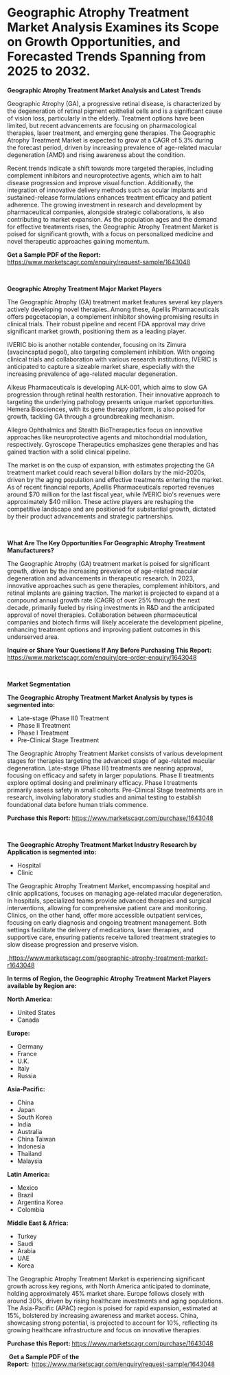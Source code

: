 <p><h1>Geographic Atrophy Treatment Market Analysis Examines its Scope on Growth Opportunities, and Forecasted Trends Spanning from 2025 to 2032.</h1></p><p><strong>Geographic Atrophy Treatment Market Analysis and Latest Trends</strong></p>
<p><p>Geographic Atrophy (GA), a progressive retinal disease, is characterized by the degeneration of retinal pigment epithelial cells and is a significant cause of vision loss, particularly in the elderly. Treatment options have been limited, but recent advancements are focusing on pharmacological therapies, laser treatment, and emerging gene therapies. The Geographic Atrophy Treatment Market is expected to grow at a CAGR of 5.3% during the forecast period, driven by increasing prevalence of age-related macular degeneration (AMD) and rising awareness about the condition. </p><p>Recent trends indicate a shift towards more targeted therapies, including complement inhibitors and neuroprotective agents, which aim to halt disease progression and improve visual function. Additionally, the integration of innovative delivery methods such as ocular implants and sustained-release formulations enhances treatment efficacy and patient adherence. The growing investment in research and development by pharmaceutical companies, alongside strategic collaborations, is also contributing to market expansion. As the population ages and the demand for effective treatments rises, the Geographic Atrophy Treatment Market is poised for significant growth, with a focus on personalized medicine and novel therapeutic approaches gaining momentum.</p></p>
<p><strong>Get a Sample PDF of the Report:&nbsp;</strong> <a href="https://www.marketscagr.com/enquiry/request-sample/1643048?utm_campaign=2033&utm_medium=2&utm_source=Github&utm_content=ia&utm_term=16042025&utm_id=geographic-atrophy-treatment">https://www.marketscagr.com/enquiry/request-sample/1643048</a></p>
<p>&nbsp;</p>
<p><strong>Geographic Atrophy Treatment Major Market Players</strong></p>
<p><p>The Geographic Atrophy (GA) treatment market features several key players actively developing novel therapies. Among these, Apellis Pharmaceuticals offers pegcetacoplan, a complement inhibitor showing promising results in clinical trials. Their robust pipeline and recent FDA approval may drive significant market growth, positioning them as a leading player.</p><p>IVERIC bio is another notable contender, focusing on its Zimura (avacincaptad pegol), also targeting complement inhibition. With ongoing clinical trials and collaboration with various research institutions, IVERIC is anticipated to capture a sizeable market share, especially with the increasing prevalence of age-related macular degeneration.</p><p>Alkeus Pharmaceuticals is developing ALK-001, which aims to slow GA progression through retinal health restoration. Their innovative approach to targeting the underlying pathology presents unique market opportunities. Hemera Biosciences, with its gene therapy platform, is also poised for growth, tackling GA through a groundbreaking mechanism.</p><p>Allegro Ophthalmics and Stealth BioTherapeutics focus on innovative approaches like neuroprotective agents and mitochondrial modulation, respectively. Gyroscope Therapeutics emphasizes gene therapies and has gained traction with a solid clinical pipeline.</p><p>The market is on the cusp of expansion, with estimates projecting the GA treatment market could reach several billion dollars by the mid-2020s, driven by the aging population and effective treatments entering the market. As of recent financial reports, Apellis Pharmaceuticals reported revenues around $70 million for the last fiscal year, while IVERIC bio's revenues were approximately $40 million. These active players are reshaping the competitive landscape and are positioned for substantial growth, dictated by their product advancements and strategic partnerships.</p></p>
<p>&nbsp;</p>
<p><strong>What Are The Key Opportunities For Geographic Atrophy Treatment Manufacturers?</strong></p>
<p><p>The Geographic Atrophy (GA) treatment market is poised for significant growth, driven by the increasing prevalence of age-related macular degeneration and advancements in therapeutic research. In 2023, innovative approaches such as gene therapies, complement inhibitors, and retinal implants are gaining traction. The market is projected to expand at a compound annual growth rate (CAGR) of over 25% through the next decade, primarily fueled by rising investments in R&D and the anticipated approval of novel therapies. Collaboration between pharmaceutical companies and biotech firms will likely accelerate the development pipeline, enhancing treatment options and improving patient outcomes in this underserved area.</p></p>
<p><strong>Inquire or Share Your Questions If Any Before Purchasing This Report:</strong> <a href="https://www.marketscagr.com/enquiry/pre-order-enquiry/1643048?utm_campaign=2033&utm_medium=2&utm_source=Github&utm_content=ia&utm_term=16042025&utm_id=geographic-atrophy-treatment">https://www.marketscagr.com/enquiry/pre-order-enquiry/1643048</a></p>
<p>&nbsp;</p>
<p><strong>Market Segmentation</strong></p>
<p><strong>The Geographic Atrophy Treatment Market Analysis by types is segmented into:</strong></p>
<p><ul><li>Late-stage (Phase III) Treatment</li><li>Phase II Treatment</li><li>Phase I Treatment</li><li>Pre-Clinical Stage Treatment</li></ul></p>
<p><p>The Geographic Atrophy Treatment Market consists of various development stages for therapies targeting the advanced stage of age-related macular degeneration. Late-stage (Phase III) treatments are nearing approval, focusing on efficacy and safety in larger populations. Phase II treatments explore optimal dosing and preliminary efficacy. Phase I treatments primarily assess safety in small cohorts. Pre-Clinical Stage treatments are in research, involving laboratory studies and animal testing to establish foundational data before human trials commence.</p></p>
<p><strong>Purchase this Report:&nbsp;</strong><a href="https://www.marketscagr.com/purchase/1643048?utm_campaign=2033&utm_medium=2&utm_source=Github&utm_content=ia&utm_term=16042025&utm_id=geographic-atrophy-treatment">https://www.marketscagr.com/purchase/1643048</a></p>
<p>&nbsp;</p>
<p><strong>The Geographic Atrophy Treatment Market Industry Research by Application is segmented into:</strong></p>
<p><ul><li>Hospital</li><li>Clinic</li></ul></p>
<p><p>The Geographic Atrophy Treatment Market, encompassing hospital and clinic applications, focuses on managing age-related macular degeneration. In hospitals, specialized teams provide advanced therapies and surgical interventions, allowing for comprehensive patient care and monitoring. Clinics, on the other hand, offer more accessible outpatient services, focusing on early diagnosis and ongoing treatment management. Both settings facilitate the delivery of medications, laser therapies, and supportive care, ensuring patients receive tailored treatment strategies to slow disease progression and preserve vision.</p></p>
<p><a href="https://www.marketscagr.com/geographic-atrophy-treatment-market-r1643048?utm_campaign=2033&utm_medium=2&utm_source=Github&utm_content=ia&utm_term=16042025&utm_id=geographic-atrophy-treatment">&nbsp;https://www.marketscagr.com/geographic-atrophy-treatment-market-r1643048</a></p>
<p><strong>In terms of Region, the Geographic Atrophy Treatment Market Players available by Region are:</strong></p>
<p>
    <p> <strong> North America: </strong>
        <ul>
            <li>United States</li>
            <li>Canada</li>
        </ul>
        </p> 
    <p> <strong> Europe: </strong>
        <ul>
            <li>Germany</li>
            <li>France</li>
            <li>U.K.</li>
            <li>Italy</li>
            <li>Russia</li>
        </ul>
        </p> 
    <p> <strong> Asia-Pacific: </strong>
        <ul>
            <li>China</li>
            <li>Japan</li>
            <li>South Korea</li>
            <li>India</li>
            <li>Australia</li>
            <li>China Taiwan</li>
            <li>Indonesia</li>
            <li>Thailand</li>
            <li>Malaysia</li>
        </ul>
        </p> 
    <p> <strong> Latin America: </strong>
        <ul>
            <li>Mexico</li>
            <li>Brazil</li>
            <li>Argentina Korea</li>
            <li>Colombia</li>
        </ul>
        </p> 
    <p> <strong> Middle East & Africa: </strong>
        <ul>
            <li>Turkey</li>
            <li>Saudi</li>
            <li>Arabia</li>
            <li>UAE</li>
            <li>Korea</li>
        </ul>
    </p>
    </p>
<p><p>The Geographic Atrophy Treatment Market is experiencing significant growth across key regions, with North America anticipated to dominate, holding approximately 45% market share. Europe follows closely with around 30%, driven by rising healthcare investments and aging populations. The Asia-Pacific (APAC) region is poised for rapid expansion, estimated at 15%, bolstered by increasing awareness and market access. China, showcasing strong potential, is projected to account for 10%, reflecting its growing healthcare infrastructure and focus on innovative therapies.</p></p>
<p><strong>Purchase this Report: </strong><a href="https://www.marketscagr.com/purchase/1643048?utm_campaign=2033&utm_medium=2&utm_source=Github&utm_content=ia&utm_term=16042025&utm_id=geographic-atrophy-treatment">https://www.marketscagr.com/purchase/1643048</a></p>
<p>&nbsp;<strong>Get a Sample PDF of the Report:&nbsp;&nbsp;</strong><a href="https://www.marketscagr.com/enquiry/request-sample/1643048?utm_campaign=2033&utm_medium=2&utm_source=Github&utm_content=ia&utm_term=16042025&utm_id=geographic-atrophy-treatment">https://www.marketscagr.com/enquiry/request-sample/1643048</a></p>
<p><strong></strong></p>
<p><p></p><p></p><p></p></p>
